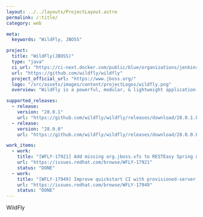 ```yaml
---
layout: ../../layouts/ProjectLayout.astro
permalink: /:title/
category: web

meta:
  keywords: "WildFly, JBOSS"

project:
  title: "WildFly(JBOSS)"
  type: "java"
  ci_url: "https://ci-next.docker.com/public/blue/organizations/jenkins/moby/activity"
  url: "https://github.com/wildfly/wildfly"
  project_official_url: "https://www.jboss.org/"
  logo: "/src/assets/images/content/projectLogos/wildfly.png"
  overview: "WildFly is a powerful, modular, & lightweight application server that helps you build amazing applications."

supported_releases:
  - release:
    version: "28.0.1"
    url: "https://github.com/wildfly/wildfly/releases/download/28.0.1.Final/wildfly-28.0.1.Final.tar.gz"
  - release:
    version: "28.0.0"
    url: "https://github.com/wildfly/wildfly/releases/download/28.0.0.Final/wildfly-28.0.0.Final.tar.gz"

work_items:
  - work:
    title: "[WFLY-17921] Add missing org.jboss.vfs to RESTEasy Spring deployments"
    url: "https://issues.redhat.com/browse/WFLY-17921"
    status: "DONE"
  - work:
    title: "[WFLY-17949] Improve quickstart CI with provisioned-server, openshift and bootable jar profiles"
    url: "https://issues.redhat.com/browse/WFLY-17949"
    status: "DONE"
---
```


<p>WildFly</p>
